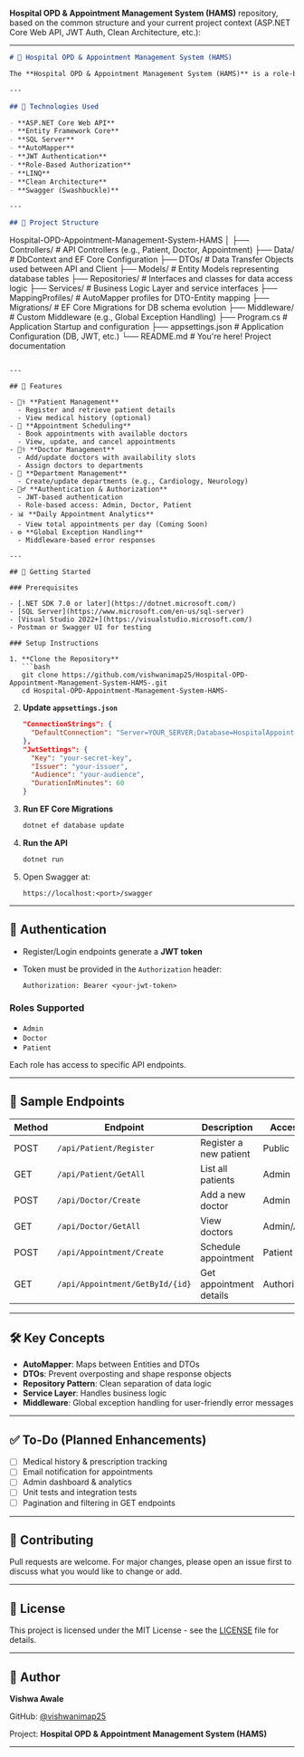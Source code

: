 **Hospital OPD & Appointment Management System (HAMS)** repository, 
based on the common structure and your current project context 
(ASP.NET Core Web API, JWT Auth, Clean Architecture, etc.):

---

```markdown
# 🏥 Hospital OPD & Appointment Management System (HAMS)

The **Hospital OPD & Appointment Management System (HAMS)** is a role-based ASP.NET Core Web API that allows for efficient management of hospital outpatient appointments, patient registrations, doctor availability, and medical records. The system is built following a clean architecture pattern, with layered responsibilities such as Services, Repositories, and DTOs. It includes robust JWT-based authentication and role-based authorization.

---

## 🔧 Technologies Used

- **ASP.NET Core Web API**
- **Entity Framework Core**
- **SQL Server**
- **AutoMapper**
- **JWT Authentication**
- **Role-Based Authorization**
- **LINQ**
- **Clean Architecture**
- **Swagger (Swashbuckle)**

---

## 📁 Project Structure

```

Hospital-OPD-Appointment-Management-System-HAMS
│
├── Controllers/          # API Controllers (e.g., Patient, Doctor, Appointment)
├── Data/                 # DbContext and EF Core Configuration
├── DTOs/                 # Data Transfer Objects used between API and Client
├── Models/               # Entity Models representing database tables
├── Repositories/         # Interfaces and classes for data access logic
├── Services/             # Business Logic Layer and service interfaces
├── MappingProfiles/      # AutoMapper profiles for DTO-Entity mapping
├── Migrations/           # EF Core Migrations for DB schema evolution
├── Middleware/           # Custom Middleware (e.g., Global Exception Handling)
├── Program.cs            # Application Startup and configuration
├── appsettings.json      # Application Configuration (DB, JWT, etc.)
└── README.md             # You're here! Project documentation


````

---

## 📌 Features

- 🧑‍⚕️ **Patient Management**
  - Register and retrieve patient details
  - View medical history (optional)
- 📅 **Appointment Scheduling**
  - Book appointments with available doctors
  - View, update, and cancel appointments
- 👨‍⚕️ **Doctor Management**
  - Add/update doctors with availability slots
  - Assign doctors to departments
- 🏥 **Department Management**
  - Create/update departments (e.g., Cardiology, Neurology)
- 👮‍♂️ **Authentication & Authorization**
  - JWT-based authentication
  - Role-based access: Admin, Doctor, Patient
- 📊 **Daily Appointment Analytics**
  - View total appointments per day (Coming Soon)
- ⚙️ **Global Exception Handling**
  - Middleware-based error responses

---

## 🚀 Getting Started

### Prerequisites

- [.NET SDK 7.0 or later](https://dotnet.microsoft.com/)
- [SQL Server](https://www.microsoft.com/en-us/sql-server)
- [Visual Studio 2022+](https://visualstudio.microsoft.com/)
- Postman or Swagger UI for testing

### Setup Instructions

1. **Clone the Repository**
   ```bash
   git clone https://github.com/vishwanimap25/Hospital-OPD-Appointment-Management-System-HAMS-.git
   cd Hospital-OPD-Appointment-Management-System-HAMS-
````

2. **Update `appsettings.json`**

   ```json
   "ConnectionStrings": {
     "DefaultConnection": "Server=YOUR_SERVER;Database=HospitalAppointmentManage;Trusted_Connection=True;"
   },
   "JwtSettings": {
     "Key": "your-secret-key",
     "Issuer": "your-issuer",
     "Audience": "your-audience",
     "DurationInMinutes": 60
   }
   ```

3. **Run EF Core Migrations**

   ```bash
   dotnet ef database update
   ```

4. **Run the API**

   ```bash
   dotnet run
   ```

5. Open Swagger at:

   ```
   https://localhost:<port>/swagger
   ```

---

## 🔐 Authentication

* Register/Login endpoints generate a **JWT token**
* Token must be provided in the `Authorization` header:

  ```
  Authorization: Bearer <your-jwt-token>
  ```

### Roles Supported

* `Admin`
* `Doctor`
* `Patient`

Each role has access to specific API endpoints.

---

## 🧾 Sample Endpoints

| Method | Endpoint                        | Description             | Access     |
| ------ | ------------------------------- | ----------------------- | ---------- |
| POST   | `/api/Patient/Register`         | Register a new patient  | Public     |
| GET    | `/api/Patient/GetAll`           | List all patients       | Admin      |
| POST   | `/api/Doctor/Create`            | Add a new doctor        | Admin      |
| GET    | `/api/Doctor/GetAll`            | View doctors            | Admin/All  |
| POST   | `/api/Appointment/Create`       | Schedule appointment    | Patient    |
| GET    | `/api/Appointment/GetById/{id}` | Get appointment details | Authorized |

---

## 🛠️ Key Concepts

* **AutoMapper**: Maps between Entities and DTOs
* **DTOs**: Prevent overposting and shape response objects
* **Repository Pattern**: Clean separation of data logic
* **Service Layer**: Handles business logic
* **Middleware**: Global exception handling for user-friendly error messages

---

## ✅ To-Do (Planned Enhancements)

* [ ] Medical history & prescription tracking
* [ ] Email notification for appointments
* [ ] Admin dashboard & analytics
* [ ] Unit tests and integration tests
* [ ] Pagination and filtering in GET endpoints

---

## 🤝 Contributing

Pull requests are welcome. For major changes, please open an issue first to discuss what you would like to change or add.

---

## 📃 License

This project is licensed under the MIT License - see the [LICENSE](LICENSE) file for details.

---

## 👤 Author

**Vishwa Awale**

GitHub: [@vishwanimap25](https://github.com/vishwanimap25)

Project: **Hospital OPD & Appointment Management System (HAMS)**

---

